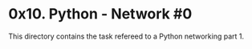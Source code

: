 # 0x10. Python - Network #0
This directory contains the task refereed to a Python networking part 1.
